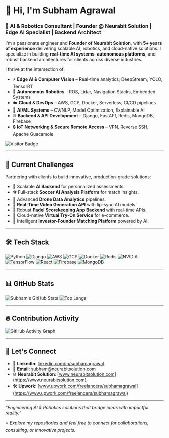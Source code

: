 # 👋 Hi, I'm Subham Agrawal

### 🚀 AI & Robotics Consultant | Founder @ Neurabit Solution | Edge AI Specialist | Backend Architect

I'm a passionate engineer and **Founder of Neurabit Solution**, with **5+ years of experience** delivering scalable AI, robotics, and cloud-native solutions. I specialize in building **real-time AI systems**, **autonomous platforms**, and robust backend architectures for clients across diverse industries.

I thrive at the intersection of:
- ⚡ **Edge AI & Computer Vision** – Real-time analytics, DeepStream, YOLO, TensorRT
- 🤖 **Autonomous Robotics** – ROS, Lidar, Navigation Stacks, Embedded Systems
- ☁️ **Cloud & DevOps** – AWS, GCP, Docker, Serverless, CI/CD pipelines
- 🧠 **AI/ML Systems** – CV/NLP, Model Optimization, Explainable AI
- 🌐 **Backend & API Development** – Django, FastAPI, Redis, MongoDB, Firebase
- 🔒 **IoT Networking & Secure Remote Access** – VPN, Reverse SSH, Apache Guacamole

![Visitor Badge](https://visitor-badge.laobi.icu/badge?page_id=subhamagrawal-neurabit)

---

## 🚧 Current Challenges
Partnering with clients to build innovative, production-grade solutions:

- 🌟 Scalable **AI Backend** for personalized assessments.
- ⚽ Full-stack **Soccer AI Analysis Platform** for match insights.
- 🚁 Advanced **Drone Data Analytics** pipelines.
- 🎥 **Real-Time Video Generation API** with lip-sync AI models.
- 🎾 Robust **Padel Scorekeeping App Backend** with real-time APIs.
- 👗 Cloud-native **Virtual Try-On Service** for e-commerce.
- 🤝 Intelligent **Investor-Founder Matching Platform** powered by AI.

---

## 🛠️ Tech Stack
![Python](https://img.shields.io/badge/Python-3776AB?style=flat&logo=python&logoColor=white)
![Django](https://img.shields.io/badge/Django-092E20?style=flat&logo=django&logoColor=white)
![AWS](https://img.shields.io/badge/AWS-232F3E?style=flat&logo=amazon-aws)
![GCP](https://img.shields.io/badge/GCP-4285F4?style=flat&logo=google-cloud)
![Docker](https://img.shields.io/badge/Docker-2496ED?style=flat&logo=docker&logoColor=white)
![Redis](https://img.shields.io/badge/Redis-DC382D?style=flat&logo=redis&logoColor=white)
![NVIDIA](https://img.shields.io/badge/NVIDIA-76B900?style=flat&logo=nvidia&logoColor=white)
![TensorFlow](https://img.shields.io/badge/TensorFlow-FF6F00?style=flat&logo=tensorflow&logoColor=white)
![React](https://img.shields.io/badge/React-20232A?style=flat&logo=react)
![Firebase](https://img.shields.io/badge/Firebase-FFCA28?style=flat&logo=firebase)
![MongoDB](https://img.shields.io/badge/MongoDB-47A248?style=flat&logo=mongodb)

---

## 📊 GitHub Stats

![Subham's GitHub Stats](https://github-readme-stats.vercel.app/api?username=subhamagrawal-neurabit&show_icons=true&theme=tokyonight)
![Top Langs](https://github-readme-stats.vercel.app/api/top-langs/?username=subhamagrawal-neurabit&layout=compact&theme=tokyonight)

---

## 🔥 Contribution Activity

![GitHub Activity Graph](https://github-readme-activity-graph.cyclic.app/graph?username=subhamagrawal-neurabit&theme=github-compact)

---

## 📢 Let's Connect

- 💼 **LinkedIn**: [linkedin.com/in/subhamagrawal](https://www.linkedin.com/in/subham98/)
- 📨 **Email**: subham@neurabitsolution.com
- 🌐 **Neurabit Solution**: [www.neurabitsolution.com](https://www.neurabitsolution.com)
- 🛠️ **Upwork**: [www.upwork.com/freelancers/subhamagrawal](https://www.upwork.com/freelancers/subhamagrawal)

---

_“Engineering AI & Robotics solutions that bridge ideas with impactful reality.”_

⭐ _Explore my repositories and feel free to connect for collaborations, consulting, or innovative projects._
